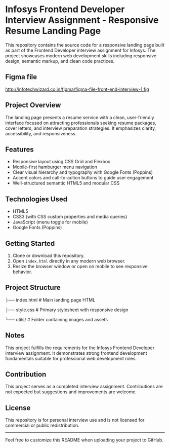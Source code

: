 # Infosys Frontend Developer Interview Assignment - Responsive Resume Landing Page

This repository contains the source code for a responsive landing page built as part of the Frontend Developer interview assignment for Infosys. The project showcases modern web development skills including responsive design, semantic markup, and clean code practices.

## Figma file

http://infotechwizard.co.in/figma/figma-file-front-end-interview-1.fig

## Project Overview

The landing page presents a resume service with a clean, user-friendly interface focused on attracting professionals seeking resume packages, cover letters, and interview preparation strategies. It emphasizes clarity, accessibility, and responsiveness.

## Features

- Responsive layout using CSS Grid and Flexbox
- Mobile-first hamburger menu navigation
- Clear visual hierarchy and typography with Google Fonts (Poppins)
- Accent colors and call-to-action buttons to guide user engagement
- Well-structured semantic HTML5 and modular CSS

## Technologies Used

- HTML5
- CSS3 (with CSS custom properties and media queries)
- JavaScript (menu toggle for mobile)
- Google Fonts (Poppins)

## Getting Started

1. Clone or download this repository.
2. Open `index.html` directly in any modern web browser.
3. Resize the browser window or open on mobile to see responsive behavior.

## Project Structure

├── index.html # Main landing page HTML

├── style.css # Primary stylesheet with responsive design

└── utils/ # Folder containing images and assets

## Notes

This project fulfills the requirements for the Infosys Frontend Developer interview assignment. It demonstrates strong frontend development fundamentals suitable for professional web development roles.

## Contribution

This project serves as a completed interview assignment. Contributions are not expected but suggestions and improvements are welcome.

## License

This repository is for personal interview use and is not licensed for commercial or public redistribution.

---

Feel free to customize this README when uploading your project to GitHub.


